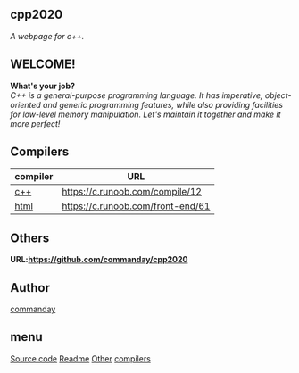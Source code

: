## cpp2020
*A webpage for c++.*
## WELCOME!
**What's your job?**
</br>
*C++ is a general-purpose programming language. It has imperative, object-oriented and generic programming features, while also providing facilities for low-level memory manipulation. Let's maintain it together and make it more perfect!*
## Compilers
| compiler | URL |
| ------ | ------ |
| [c++](https://c.runoob.com/compile/12) | https://c.runoob.com/compile/12 |
| [html](https://c.runoob.com/front-end/61) | https://c.runoob.com/front-end/61 |
## Others
__URL:https://github.com/commanday/cpp2020__
## Author
[commanday](https://github.com/commanday)
## menu
[Source code](https://github.com/commanday/cpp2020/tree/master/C%2B%2B%20source%20codes)
[Readme](https://github.com/commanday/cpp2020/blob/master/README.md)
[Other](https://github.com/commanday/cpp2020/tree/master/.github)
[compilers](https://github.com/commanday/cpp2020/tree/master/compilers)
